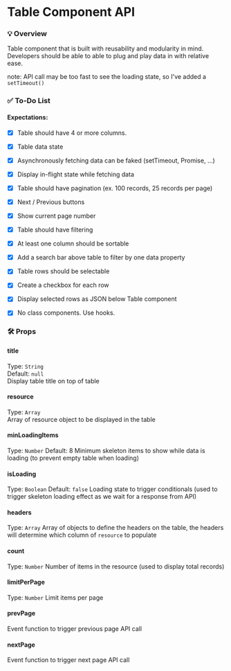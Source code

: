 # Table Component API

### 💡 Overview

Table component that is built with reusability and modularity in mind.
Developers should be able to able to plug and play data in with relative ease.

note: API call may be too fast to see the loading state, so I've added a `setTimeout()`

### ✅ To-Do List

#### Expectations:

- [x] Table should have 4 or more columns.
- [x] Table data state
      <br>
- [x] Asynchronously fetching data can be faked (setTimeout, Promise, …)
- [x] Display in-flight state while fetching data
      <br>

- [x] Table should have pagination (ex. 100 records, 25 records per page)
- [x] Next / Previous buttons
      <br>

- [x] Show current page number
- [x] Table should have filtering
- [x] At least one column should be sortable
      <br>
- [x] Add a search bar above table to filter by one data property
- [x] Table rows should be selectable
- [x] Create a checkbox for each row
- [x] Display selected rows as JSON below Table component
- [x] No class components. Use hooks.

### 🛠 Props

#### title

Type: `String`
<br/>
Default: `null`
<br/>
Display table title on top of table

#### resource

Type: `Array`
<br/>
Array of resource object to be displayed in the table

#### minLoadingItems

Type: `Number`
Default: 8
Minimum skeleton items to show while data is loading (to prevent empty table when loading)

#### isLoading

Type: `Boolean`
Default: `false`
Loading state to trigger conditionals (used to trigger skeleton loading effect as we wait for a response from API)

#### headers

Type: `Array`
Array of objects to define the headers on the table, the headers will determine which column of `resource` to populate

#### count

Type: `Number`
Number of items in the resource (used to display total records)

#### limitPerPage

Type: `Number`
Limit items per page

#### prevPage

Event function to trigger previous page API call

#### nextPage

Event function to trigger next page API call
